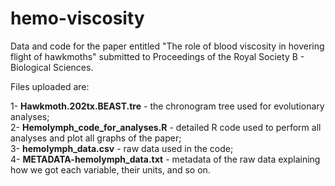 # hemo-viscosity
Data and code for the paper entitled "The role of blood viscosity in hovering flight of hawkmoths" submitted to Proceedings of the Royal Society B - Biological Sciences.

Files uploaded are:

1- <b>Hawkmoth.202tx.BEAST.tre</b> - the chronogram tree used for evolutionary analyses; </br>
2- <b>Hemolymph_code_for_analyses.R</b> - detailed R code used to perform all analyses and plot all graphs of the paper; </br>
3- <b>hemolymph_data.csv</b> - raw data used in the code; </br>
4- <b>METADATA-hemolymph_data.txt</b> - metadata of the raw data explaining how we got each variable, their units, and so on.
